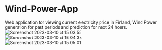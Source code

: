 # Wind-Power-App
Web application for viewing current electricity price in Finland, Wind Power generation for past periods and prediction for next 24 hours. 
![Screenshot 2023-03-10 at 15 03 55](https://user-images.githubusercontent.com/82083839/224323533-d98dae1b-0ec5-4d44-acf3-10082f24359f.png)
![Screenshot 2023-03-10 at 15 04 34](https://user-images.githubusercontent.com/82083839/224323557-b8d02a2f-d168-451f-8ef5-f61e8bba84b7.png)
![Screenshot 2023-03-10 at 15 05 01](https://user-images.githubusercontent.com/82083839/224323604-f3183fe6-061b-4d01-96e8-e2ce3379c448.png)
